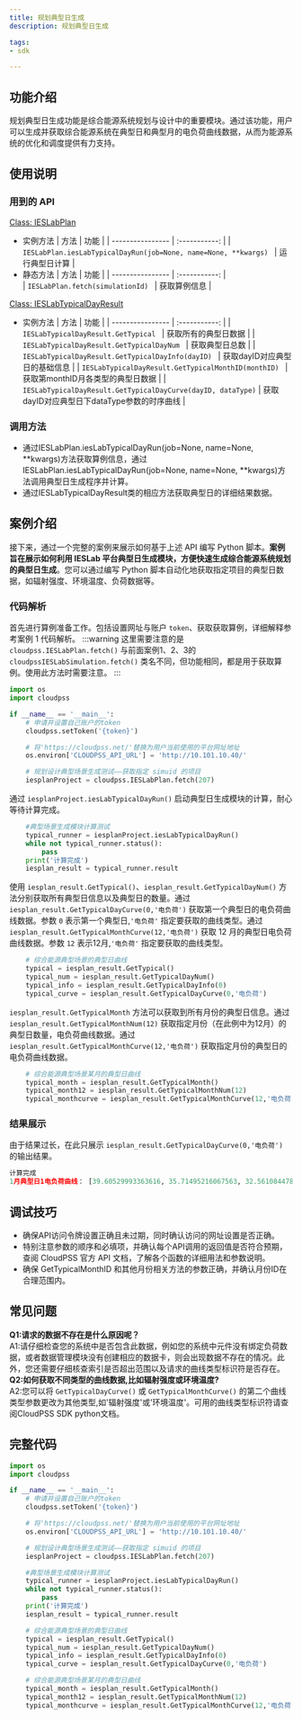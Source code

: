 ```yaml
---
title: 规划典型日生成
description: 规划典型日生成

tags:
- sdk

---
```


## 功能介绍
规划典型日生成功能是综合能源系统规划与设计中的重要模块。通过该功能，用户可以生成并获取综合能源系统在典型日和典型月的电负荷曲线数据，从而为能源系统的优化和调度提供有力支持。

## 使用说明

### 用到的 API

[Class: IESLabPlan](../../../70-api/50-ieslab/index.md#class-ieslabsimulation) 
+ 实例方法
    | 方法     | 功能 | 
    | ---------------- | :-----------: | 
    | `IESLabPlan.iesLabTypicalDayRun(job=None, name=None, **kwargs) ` |   运行典型日计算    |
+ 静态方法
    | 方法     | 功能 | 
    | ---------------- | :-----------: |     
    | `IESLabPlan.fetch(simulationId) ` |   获取算例信息    |
    
[Class: IESLabTypicalDayResult](../../../70-api/50-ieslab/index.md#class-ieslabsimulation) 
+ 实例方法
    | 方法     | 功能 | 
    | ---------------- | :-----------: | 
    | `IESLabTypicalDayResult.GetTypical ` |   获取所有的典型日数据   |
    | `IESLabTypicalDayResult.GetTypicalDayNum ` |   获取典型日总数   |
    | `IESLabTypicalDayResult.GetTypicalDayInfo(dayID) ` |   获取dayID对应典型日的基础信息   |
    | `IESLabTypicalDayResult.GetTypicalMonthID(monthID) ` |   获取第monthID月各类型的典型日数据   |
    | `IESLabTypicalDayResult.GetTypicalDayCurve(dayID, dataType)` |   获取dayID对应典型日下dataType参数的时序曲线   |


### 调用方法
+ 通过IESLabPlan.iesLabTypicalDayRun(job=None, name=None, **kwargs)方法获取算例信息，通过IESLabPlan.iesLabTypicalDayRun(job=None, name=None, **kwargs)方法调用典型日生成程序并计算。
+ 通过IESLabTypicalDayResult类的相应方法获取典型日的详细结果数据。


## 案例介绍
接下来，通过一个完整的案例来展示如何基于上述 API 编写 Python 脚本。**案例旨在展示如何利用 IESLab 平台典型日生成模块，方便快速生成综合能源系统规划的典型日生成**。您可以通过编写 Python 脚本自动化地获取指定项目的典型日数据，如辐射强度、环境温度、负荷数据等。
### 代码解析
首先进行算例准备工作。包括设置网址与账户 `token`、获取获取算例，详细解释参考案例 1 代码解析。
:::warning
这里需要注意的是 `cloudpss.IESLabPlan.fetch()` 与前面案例1、2、3的`cloudpssIESLabSimulation.fetch()` 类名不同，但功能相同，都是用于获取算例。使用此方法时需要注意。
:::
```python
import os
import cloudpss

if __name__ == '__main__':
    # 申请并设置自己账户的token
    cloudpss.setToken('{token}')  

    # 将'https://cloudpss.net/'替换为用户当前使用的平台网址地址
    os.environ['CLOUDPSS_API_URL'] = 'http://10.101.10.40/'

    # 规划设计典型场景生成测试——获取指定 simuid 的项目
    iesplanProject = cloudpss.IESLabPlan.fetch(207)
```
通过 `iesplanProject.iesLabTypicalDayRun()` 启动典型日生成模块的计算，耐心等待计算完成。
```python
    #典型场景生成模块计算测试
    typical_runner = iesplanProject.iesLabTypicalDayRun()
    while not typical_runner.status():
        pass
    print('计算完成')
    iesplan_result = typical_runner.result
```
使用 `iesplan_result.GetTypical()`、`iesplan_result.GetTypicalDayNum()` 方法分别获取所有典型日信息以及典型日的数量。通过 `iesplan_result.GetTypicalDayCurve(0,'电负荷')` 获取第一个典型日的电负荷曲线数据。参数 `0` 表示第一个典型日,`'电负荷'` 指定要获取的曲线类型。通过 `iesplan_result.GetTypicalMonthCurve(12,'电负荷')` 获取 12 月的典型日电负荷曲线数据。参数 `12` 表示12月,`'电负荷'` 指定要获取的曲线类型。
```python
    # 综合能源典型场景的典型日曲线
    typical = iesplan_result.GetTypical()
    typical_num = iesplan_result.GetTypicalDayNum()
    typical_info = iesplan_result.GetTypicalDayInfo(0)
    typical_curve = iesplan_result.GetTypicalDayCurve(0,'电负荷')
```
`iesplan_result.GetTypicalMonth` 方法可以获取到所有月份的典型日信息。通过 `iesplan_result.GetTypicalMonthNum(12)` 获取指定月份（在此例中为12月）的典型日数量，电负荷曲线数据。通过 `iesplan_result.GetTypicalMonthCurve(12,'电负荷')` 获取指定月份的典型日的电负荷曲线数据。 
```python
    # 综合能源典型场景某月的典型日曲线
    typical_month = iesplan_result.GetTypicalMonth()
    typical_month12 = iesplan_result.GetTypicalMonthNum(12)
    typical_monthcurve = iesplan_result.GetTypicalMonthCurve(12,'电负荷')  
```

### 结果展示

由于结果过长，在此只展示 `iesplan_result.GetTypicalDayCurve(0,'电负荷')` 的输出结果。
```python
计算完成
1月典型日1电负荷曲线： [39.60529993363616, 35.71495216067563, 32.56108447836463, 31.616657068002272, 29.329236551161326, 30.17835477332198, 31.824604387715084, 35.74094557563972, 43.417667461704404, 48.63367939783412, 49.56077786488708, 49.283514771936645, 47.28202181970084, 44.578706663434275, 40.29845766601221, 45.670430091926555, 46.814140350347024, 48.31309394661021, 49.16221216877085, 46.623521973943596, 47.524627026032455, 45.48847618717783, 41.00027987004295, 35.446353539379906]
```

## 调试技巧
+ 确保API访问令牌设置正确且未过期，同时确认访问的网址设置是否正确。
+ 特别注意参数的顺序和必填项，并确认每个API调用的返回值是否符合预期，查阅 CloudPSS 官方 API 文档，了解各个函数的详细用法和参数说明。
+ 确保 GetTypicalMonthID 和其他月份相关方法的参数正确，并确认月份ID在合理范围内。

## 常见问题

**Q1:请求的数据不存在是什么原因呢？**  
A1:请仔细检查您的系统中是否包含此数据，例如您的系统中元件没有绑定负荷数据，或者数据管理模块没有创建相应的数据卡，则会出现数据不存在的情况。此外，您还需要仔细核查索引是否超出范围以及请求的曲线类型标识符是否存在。  
**Q2:如何获取不同类型的曲线数据,比如辐射强度或环境温度?**  
A2:您可以将 `GetTypicalDayCurve()` 或 `GetTypicalMonthCurve()` 的第二个曲线类型参数更改为其他类型,如'辐射强度'或'环境温度'。可用的曲线类型标识符请查阅CloudPSS SDK python文档。 

## 完整代码
```python
import os
import cloudpss

if __name__ == '__main__':
    # 申请并设置自己账户的token
    cloudpss.setToken('{token}')  

    # 将'https://cloudpss.net/'替换为用户当前使用的平台网址地址
    os.environ['CLOUDPSS_API_URL'] = 'http://10.101.10.40/'

    # 规划设计典型场景生成测试——获取指定 simuid 的项目
    iesplanProject = cloudpss.IESLabPlan.fetch(207)

    #典型场景生成模块计算测试
    typical_runner = iesplanProject.iesLabTypicalDayRun()
    while not typical_runner.status():
        pass
    print('计算完成')
    iesplan_result = typical_runner.result

    # 综合能源典型场景的典型日曲线
    typical = iesplan_result.GetTypical()
    typical_num = iesplan_result.GetTypicalDayNum()
    typical_info = iesplan_result.GetTypicalDayInfo(0)
    typical_curve = iesplan_result.GetTypicalDayCurve(0,'电负荷')

    # 综合能源典型场景某月的典型日曲线
    typical_month = iesplan_result.GetTypicalMonth()
    typical_month12 = iesplan_result.GetTypicalMonthNum(12)
    typical_monthcurve = iesplan_result.GetTypicalMonthCurve(12,'电负荷')  
```